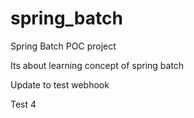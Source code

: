 # spring_batch

Spring Batch POC project

Its about learning concept of spring batch

Update to test webhook

Test 4
